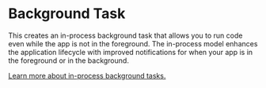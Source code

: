 ﻿# Background Task

This creates an in-process background task that allows you to run code even while the app is not in the foreground. The in-process model enhances the application lifecycle with improved notifications for when your app is in the foreground or in the background.

[Learn more about in-process background tasks.](https://docs.microsoft.com/en-us/windows/uwp/launch-resume/create-and-register-an-inproc-background-task)
